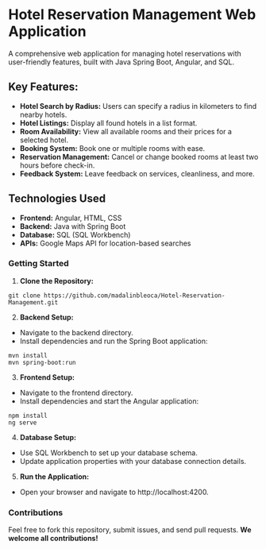 # **Hotel Reservation Management Web Application**

A comprehensive web application for managing hotel reservations with user-friendly features, built with Java Spring Boot, Angular, and SQL.

## Key Features:

* **Hotel Search by Radius:** Users can specify a radius in kilometers to find nearby hotels.
* **Hotel Listings:** Display all found hotels in a list format.
* **Room Availability:** View all available rooms and their prices for a selected hotel.
* **Booking System:** Book one or multiple rooms with ease.
* **Reservation Management:** Cancel or change booked rooms at least two hours before check-in.
* **Feedback System:** Leave feedback on services, cleanliness, and more.

## Technologies Used

* **Frontend:** Angular, HTML, CSS
* **Backend:** Java with Spring Boot
* **Database:** SQL (SQL Workbench)
* **APIs:** Google Maps API for location-based searches

### Getting Started

1. **Clone the Repository:**

`git clone https://github.com/madalinbleoca/Hotel-Reservation-Management.git`

2. **Backend Setup:**

* Navigate to the backend directory.
* Install dependencies and run the Spring Boot application:

`mvn install` <br>
`mvn spring-boot:run`

3. **Frontend Setup:**

* Navigate to the frontend directory.
* Install dependencies and start the Angular application:

`npm install` <br>
`ng serve`

4. **Database Setup:**

* Use SQL Workbench to set up your database schema.
* Update application properties with your database connection details.

5. **Run the Application:**

* Open your browser and navigate to http://localhost:4200.

### Contributions

Feel free to fork this repository, submit issues, and send pull requests. **We welcome all contributions!**